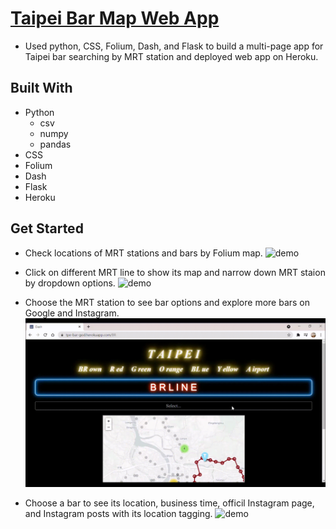 # [Taipei Bar Map Web App](https://tpe-bar-god.herokuapp.com/)

* Used python, CSS, Folium, Dash, and Flask to build a multi-page app for Taipei bar searching by MRT station and deployed web app on Heroku.

## Built With
* Python
  - csv
  - numpy
  - pandas
* CSS
* Folium
* Dash
* Flask
* Heroku

## Get Started

* Check locations of MRT stations and bars by Folium map.
![demo](./readmegif/map.gif)

* Click on different MRT line to show its map and narrow down MRT staion by dropdown options.
![demo](./readmegif/line.gif)

* Choose the MRT station to see bar options and explore more bars on Google and Instagram.
![demo](./readmegif/explore.gif)

* Choose a bar to see its location, business time, officil Instagram page, and Instagram posts with its location tagging.
![demo](./readmegif/bar.gif)
